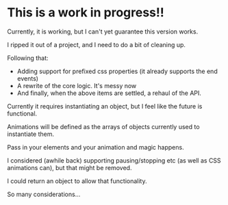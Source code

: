 # This is a work in progress!!

Currently, it is working, but I can't yet guarantee this version works.

I ripped it out of a project, and I need to do a bit of cleaning up.

Following that:

* Adding support for prefixed css properties (it already supports the end events)
* A rewrite of the core logic. It's messy now
* And finally, when the above items are settled, a rehaul of the API.

Currently it requires instantiating an object, but I feel like the future is functional.

Animations will be defined as the arrays of objects currently used to instantiate them.

Pass in your elements and your animation and magic happens.

I considered (awhile back) supporting pausing/stopping etc (as well as CSS animations can), but that might be removed.

I could return an object to allow that functionality.

So many considerations...
